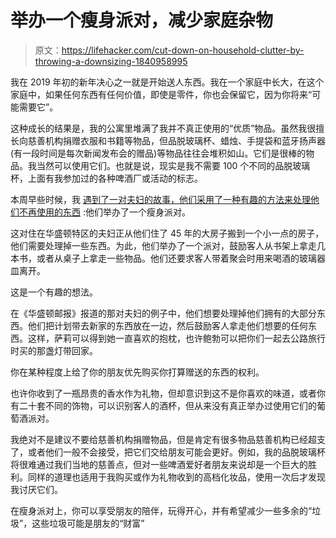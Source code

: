 # 举办一个瘦身派对，减少家庭杂物

> 原文：<https://lifehacker.com/cut-down-on-household-clutter-by-throwing-a-downsizing-1840958995>

我在 2019 年初的新年决心之一就是开始送人东西。我在一个家庭中长大，在这个家庭中，如果任何东西有任何价值，即使是零件，你也会保留它，因为你将来“可能需要它”。



这种成长的结果是，我的公寓里堆满了我并不真正使用的“优质”物品。虽然我很擅长向慈善机构捐赠衣服和书籍等物品，但品脱玻璃杯、蜡烛、手提袋和蓝牙扬声器(有一段时间是每次新闻发布会的赠品)等物品往往会堆积如山。它们是很棒的物品。我当然可以使用它们。也就是说，现实是我不需要 100 个不同的品脱玻璃杯，上面有我参加过的各种啤酒厂或活动的标志。

本周早些时候，我 [遇到了一对夫妇的故事，他们采用了一种有趣的方法来处理他们不再使用的东西](https://www.inquirer.com/real-estate/home/downsizing-decluttering-aging-housing-condo-20191130.html?fbclid=IwAR3J11zUvHH_YGvxgAnRBWtNbeQTEWTqgEzZJ1k9J6pgPq3YXip6VjLMtSE) :他们举办了一个瘦身派对。

这对住在华盛顿特区的夫妇正从他们住了 45 年的大房子搬到一个小一点的房子，他们需要处理掉一些东西。为此，他们举办了一个派对，鼓励客人从书架上拿走几本书，或者从桌子上拿走一些物品。他们还要求客人带着聚会时用来喝酒的玻璃器皿离开。

这是一个有趣的想法。

在《华盛顿邮报》报道的那对夫妇的例子中，他们想要处理掉他们拥有的大部分东西。他们把计划带去新家的东西放在一边，然后鼓励客人拿走他们想要的任何东西。这样，萨莉可以得到她一直喜欢的抱枕，也许鲍勃可以把你们一起去公路旅行时买的那盏灯带回家。

你在某种程度上给了你的朋友优先购买你打算赠送的东西的权利。

也许你收到了一瓶昂贵的香水作为礼物，但却意识到这不是你喜欢的味道，或者你有二十套不同的饰物，可以识别客人的酒杯，但从来没有真正举办过使用它们的葡萄酒派对。

我绝对不是建议不要给慈善机构捐赠物品，但是肯定有很多物品慈善机构已经超支了，或者他们一般不会接受，把它们交给朋友可能会更好。例如，我的品脱玻璃杯将很难通过我们当地的慈善点，但对一些啤酒爱好者朋友来说却是一个巨大的胜利。同样的道理也适用于我购买或作为礼物收到的高档化妆品，使用一次后才发现我讨厌它们。

在瘦身派对上，你可以享受朋友的陪伴，玩得开心，并有希望减少一些多余的“垃圾”，这些垃圾可能是朋友的“财富”
